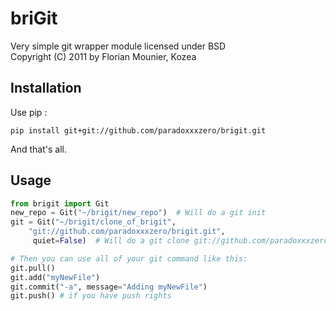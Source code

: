 briGit
======

Very simple git wrapper module licensed under BSD    
Copyright (C) 2011 by Florian Mounier, Kozea


Installation
------------

Use pip :

    pip install git+git://github.com/paradoxxxzero/brigit.git

And that's all.


Usage
-----

```python
from brigit import Git
new_repo = Git("~/brigit/new_repo")  # Will do a git init
git = Git("~/brigit/clone_of_brigit",
    "git://github.com/paradoxxxzero/brigit.git",
     quiet=False)  # Will do a git clone git://github.com/paradoxxxzero/brigit.git

# Then you can use all of your git command like this:
git.pull()
git.add("myNewFile")
git.commit("-a", message="Adding myNewFile")
git.push() # if you have push rights
```
